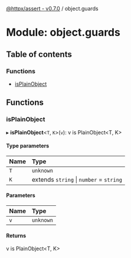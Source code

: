 [@httpx/assert - v0.7.0](../README.md) / object.guards

# Module: object.guards

## Table of contents

### Functions

- [isPlainObject](object_guards.md#isplainobject)

## Functions

### isPlainObject

▸ **isPlainObject**\<`T`, `K`\>(`v`): v is PlainObject\<T, K\>

#### Type parameters

| Name | Type |
| :------ | :------ |
| `T` | `unknown` |
| `K` | extends `string` \| `number` = `string` |

#### Parameters

| Name | Type |
| :------ | :------ |
| `v` | `unknown` |

#### Returns

v is PlainObject\<T, K\>
